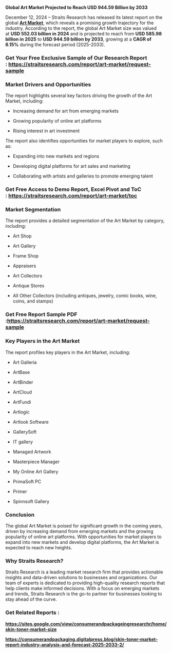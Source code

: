 <div>
<div>
<div>
<div>
<div>
<div>
<div>
<div>
<div>
<p><strong>Global Art Market Projected to Reach USD <strong>944.59</strong> Billion by 2033</strong></p>
</div>
<div>
<p>December 12, 2024 &ndash; Straits Research has released its latest report on the global&nbsp;<strong><a href="https://straitsresearch.com/report/art-market">Art Market</a></strong>, which reveals a promising growth trajectory for the industry. According to the report, the global Art Market size was valued at&nbsp;<strong>USD 552.03 billion in 2024</strong>&nbsp;and is projected to reach from&nbsp;<strong>USD 585.98 billion in 2025</strong>&nbsp;to&nbsp;<strong>USD 944.59 billion by 2033</strong>, growing at a&nbsp;<strong>CAGR of 6.15%</strong>&nbsp;during the forecast period (2025-2033).</p>
<h3>Get Your Free Exclusive Sample of Our Research Report :&nbsp;<a href="https://straitsresearch.com/report/art-market/request-sample">https://straitsresearch.com/report/art-market/request-sample</a>&nbsp;</h3>
</div>
<div>
<h3>Market Drivers and Opportunities</h3>
</div>
<div>
<div>The report highlights several key factors driving the growth of the Art Market, including:</div>
</div>
<div>
<ul>
<li>
<div>Increasing demand for art from emerging markets</div>
</li>
</ul>
</div>
<div>
<ul>
<li>
<div>Growing popularity of online art platforms</div>
</li>
</ul>
</div>
<div>
<ul>
<li>
<div>Rising interest in art investment</div>
</li>
</ul>
</div>
<div>
<div>The report also identifies opportunities for market players to explore, such as:</div>
</div>
<div>
<ul>
<li>
<div>Expanding into new markets and regions</div>
</li>
</ul>
</div>
<div>
<ul>
<li>
<div>Developing digital platforms for art sales and marketing</div>
</li>
</ul>
</div>
<div>
<ul>
<li>
<div>Collaborating with artists and galleries to promote emerging talent</div>
</li>
</ul>
<h3>Get Free Access to Demo Report, Excel Pivot and ToC :&nbsp;<a href="https://straitsresearch.com/report/art-market/toc">https://straitsresearch.com/report/art-market/toc</a>&nbsp;</h3>
</div>
<div>
<h3>Market Segmentation</h3>
</div>
<div>
<div>The report provides a detailed segmentation of the Art Market by category, including:</div>
</div>
<div>
<ul>
<li>
<div>Art Shop</div>
</li>
</ul>
</div>
<div>
<ul>
<li>
<div>Art Gallery</div>
</li>
</ul>
</div>
<div>
<ul>
<li>
<div>Frame Shop</div>
</li>
</ul>
</div>
<div>
<ul>
<li>
<div>Appraisers</div>
</li>
</ul>
</div>
<div>
<ul>
<li>
<div>Art Collectors</div>
</li>
</ul>
</div>
<div>
<ul>
<li>
<div>Antique Stores</div>
</li>
</ul>
</div>
<div>
<ul>
<li>
<div>All Other Collectors (including antiques, jewelry, comic books, wine, coins, and stamps)</div>
</li>
</ul>
<h3>Get Free Report Sample PDF :<a href="https://straitsresearch.com/report/art-market/request-sample">https://straitsresearch.com/report/art-market/request-sample</a>&nbsp;</h3>
</div>
<div>
<h3>Key Players in the Art Market</h3>
</div>
<div>
<div>The report profiles key players in the Art Market, including:</div>
</div>
<div>
<ul>
<li>
<div>Art Galleria</div>
</li>
</ul>
</div>
<div>
<ul>
<li>
<div>ArtBase</div>
</li>
</ul>
</div>
<div>
<ul>
<li>
<div>ArtBinder</div>
</li>
</ul>
</div>
<div>
<ul>
<li>
<div>ArtCloud</div>
</li>
</ul>
</div>
<div>
<ul>
<li>
<div>ArtFundi</div>
</li>
</ul>
</div>
<div>
<ul>
<li>
<div>Artlogic</div>
</li>
</ul>
</div>
<div>
<ul>
<li>
<div>Artlook Software</div>
</li>
</ul>
</div>
<div>
<ul>
<li>
<div>GallerySoft</div>
</li>
</ul>
</div>
<div>
<ul>
<li>
<div>IT gallery</div>
</li>
</ul>
</div>
<div>
<ul>
<li>
<div>Managed Artwork</div>
</li>
</ul>
</div>
<div>
<ul>
<li>
<div>Masterpiece Manager</div>
</li>
</ul>
</div>
<div>
<ul>
<li>
<div>My Online Art Gallery</div>
</li>
</ul>
</div>
<div>
<ul>
<li>
<div>PrimaSoft PC</div>
</li>
</ul>
</div>
<div>
<ul>
<li>
<div>Primer</div>
</li>
</ul>
</div>
<div>
<ul>
<li>
<div>Spinnsoft Gallery</div>
</li>
</ul>
</div>
<div>
<h3>Conclusion</h3>
</div>
<div>
<div>The global Art Market is poised for significant growth in the coming years, driven by increasing demand from emerging markets and the growing popularity of online art platforms. With opportunities for market players to expand into new markets and develop digital platforms, the Art Market is expected to reach new heights.</div>
</div>
<div>
<h3>Why Straits Research?</h3>
</div>
<div>
<div>Straits Research is a leading market research firm that provides actionable insights and data-driven solutions to businesses and organizations. Our team of experts is dedicated to providing high-quality research reports that help clients make informed decisions. With a focus on emerging markets and trends, Straits Research is the go-to partner for businesses looking to stay ahead of the curve.</div>
<h3>Get Related Reports :&nbsp;</h3>
<p><strong><a href="https://sites.google.com/view/consumerandpackageingresearchr/home/skin-toner-market-size">https://sites.google.com/view/consumerandpackageingresearchr/home/skin-toner-market-size</a>&nbsp;<br /></strong></p>
<p><strong><a href="https://consumerandpackaging.digitalpress.blog/skin-toner-market-report-industry-analysis-and-forecast-2025-2033-2/">https://consumerandpackaging.digitalpress.blog/skin-toner-market-report-industry-analysis-and-forecast-2025-2033-2/</a>&nbsp;</strong></p>
</div>
</div>
</div>
</div>
</div>
</div>
</div>
</div>
</div>

